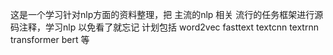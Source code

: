 这是一个学习针对nlp方面的资料整理，把 主流的nlp 相关 流行的任务框架进行源码注释，学习nlp 以免看了就忘记 计划包括 word2vec fasttext textcnn textrnn transformer bert 等
